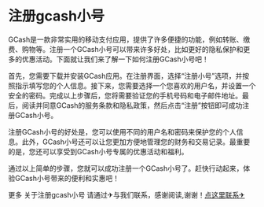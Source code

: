 # 注册gcash小号

GCash是一款非常实用的移动支付应用，提供了许多便捷的功能，例如转账、缴费、购物等。注册一个GCash小号可以带来许多好处，比如更好的隐私保护和更多的优惠活动。下面就让我们来了解一下如何注册GCash小号吧！

首先，您需要下载并安装GCash应用。在注册界面，选择“注册小号”选项，并按照指示填写您的个人信息。接下来，您需要选择一个您喜欢的用户名，并设置一个安全的密码。完成以上步骤后，您将需要验证您的手机号码和电子邮件地址。最后，阅读并同意GCash的服务条款和隐私政策，然后点击“注册”按钮即可成功注册GCash小号。

注册GCash小号的好处是，您可以使用不同的用户名和密码来保护您的个人信息。此外，GCash小号还可以让您更加方便地管理您的财务和交易记录。最重要的是，您还可以享受到GCash小号专属的优惠活动和福利。

通过以上简单的步骤，您就可以成功注册一个GCash小号了。赶快行动起来，体验GCash小号带来的便利和实惠吧！

更多 关于注册gcash小号 请通过✈与我们联系，感谢阅读,谢谢！[点这里联系✈](https://w.k02.cc)